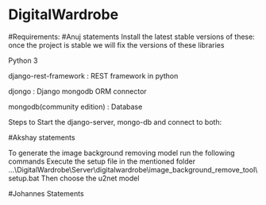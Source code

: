 # DigitalWardrobe

#Requirements:
#Anuj statements
Install the latest stable versions of these: once the project is stable we will fix the versions of these libraries

Python 3

django-rest-framework : REST framework in python

djongo : Django mongodb ORM connector

mongodb(community edition) : Database


Steps to Start the django-server, mongo-db and connect to both:






#Akshay statements

To generate the image background removing model run the following commands
Execute the setup file in the mentioned folder
...\DigitalWardrobe\Server\digitalwardrobe\image_background_remove_tool\setup.bat
Then choose the u2net model


#Johannes Statements
